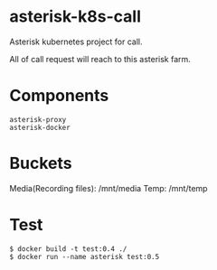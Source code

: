 # asterisk-k8s-call
Asterisk kubernetes project for call.

All of call request will reach to this asterisk farm.

# Components
```
asterisk-proxy
asterisk-docker
```

# Buckets
Media(Recording files): /mnt/media
Temp: /mnt/temp

# Test
```
$ docker build -t test:0.4 ./
$ docker run --name asterisk test:0.5
```
